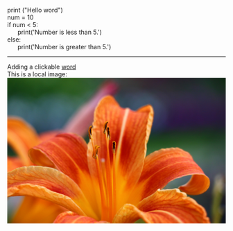   
print ("Hello word")  
num =  10  
if num < 5:  
&nbsp;&nbsp;&nbsp;&nbsp;&nbsp;&nbsp;print('Number is less than 5.')  
else:  
&nbsp;&nbsp;&nbsp;&nbsp;&nbsp;&nbsp;print('Number is greater than 5.')
____
Adding a clickable [word](https://concepto.de/word/)   
This is a local image: 
![Image of a flower](flower-img.jpg)